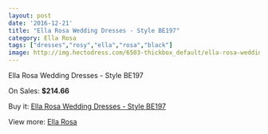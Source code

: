 ```yaml
---
layout: post
date: '2016-12-21'
title: "Ella Rosa Wedding Dresses - Style BE197"
category: Ella Rosa
tags: ["dresses","rosy","ella","rosa","black"]
image: http://img.hectodress.com/6503-thickbox_default/ella-rosa-wedding-dresses-style-be197.jpg
---
```

Ella Rosa Wedding Dresses - Style BE197

On Sales: **$214.66**
<a href="https://www.hectodress.com/ella-rosa/3235-ella-rosa-wedding-dresses-style-be197.html"><amp-img layout="responsive" width="600" height="600" src="//img.hectodress.com/6503-thickbox_default/ella-rosa-wedding-dresses-style-be197.jpg" alt="Ella Rosa Wedding Dresses - Style BE197 0" /></a>
<a href="https://www.hectodress.com/ella-rosa/3235-ella-rosa-wedding-dresses-style-be197.html"><amp-img layout="responsive" width="600" height="600" src="//img.hectodress.com/6505-thickbox_default/ella-rosa-wedding-dresses-style-be197.jpg" alt="Ella Rosa Wedding Dresses - Style BE197 1" /></a>
<a href="https://www.hectodress.com/ella-rosa/3235-ella-rosa-wedding-dresses-style-be197.html"><amp-img layout="responsive" width="600" height="600" src="//img.hectodress.com/6504-thickbox_default/ella-rosa-wedding-dresses-style-be197.jpg" alt="Ella Rosa Wedding Dresses - Style BE197 2" /></a>

Buy it: [Ella Rosa Wedding Dresses - Style BE197](https://www.hectodress.com/ella-rosa/3235-ella-rosa-wedding-dresses-style-be197.html "Ella Rosa Wedding Dresses - Style BE197")

View more: [Ella Rosa](https://www.hectodress.com/55-ella-rosa "Ella Rosa")